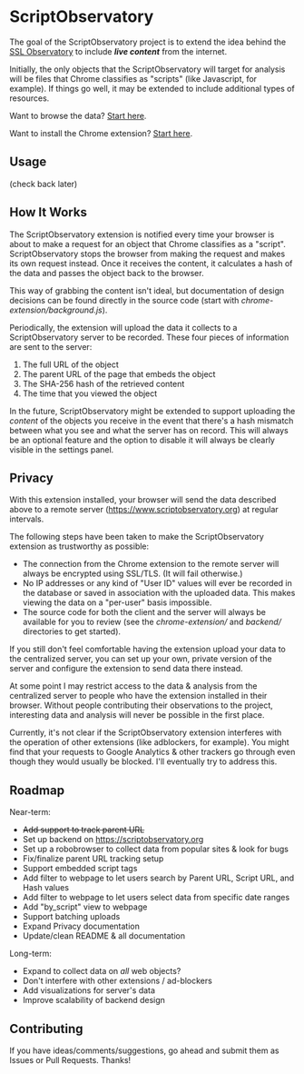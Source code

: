 ScriptObservatory
=================

The goal of the ScriptObservatory project is to extend the idea behind the 
[SSL Observatory](https://www.eff.org/observatory) to include **_live content_**
from the internet.

Initially, the only objects that the ScriptObservatory will target for analysis 
will be files that Chrome classifies as "scripts" (like Javascript, for example).
If things go well, it may be extended to include additional types of resources.

Want to browse the data? [Start here](https://www.scriptobservatory.org).

Want to install the Chrome extension? 
[Start here](https://github.com/andy11/ScriptObservatory#usage).


Usage
-----

(check back later)


How It Works
------------

The ScriptObservatory extension is notified every time your browser is about to
make a request for an object that Chrome classifies as a "script". ScriptObservatory
stops the browser from making the request and makes its own request instead.
Once it receives the content, it calculates a hash of the data and passes the object
back to the browser.

This way of grabbing the content isn't ideal, but documentation of design decisions 
can be found directly in the source code (start with *chrome-extension/background.js*).

Periodically, the extension will upload the data it collects to a ScriptObservatory
server to be recorded. These four pieces of information are sent to the server:
 1. The full URL of the object
 2. The parent URL of the page that embeds the object
 3. The SHA-256 hash of the retrieved content
 4. The time that you viewed the object

In the future, ScriptObservatory might be extended to support uploading the *content*
of the objects you receive in the event that there's a hash mismatch between what you 
see and what the server has on record. This will always be an optional feature and 
the option to disable it will always be clearly visible in the settings panel.


Privacy
-------

With this extension installed, your browser will send the data described above to a 
remote server (https://www.scriptobservatory.org) at regular intervals.

The following steps have been taken to make the ScriptObservatory extension as 
trustworthy as possible:
 - The connection from the Chrome extension to the remote server will always be encrypted 
   using SSL/TLS. (It will fail otherwise.)
 - No IP addresses or any kind of "User ID" values will ever be recorded in the database or 
   saved in association with the uploaded data. This makes viewing the data on a "per-user"
   basis impossible.
 - The source code for both the client and the server will always be available for you to 
   review (see the *chrome-extension/* and *backend/* directories to get started).

If you still don't feel comfortable having the extension upload your data to the centralized
server, you can set up your own, private version of the server and configure the extension 
to send data there instead.

At some point I may restrict access to the data & analysis from the centralized server 
to people who have the extension installed in their browser. Without people contributing 
their observations to the project, interesting data and analysis will never be possible 
in the first place.

Currently, it's not clear if the ScriptObservatory extension interferes with 
the operation of other extensions (like adblockers, for example). You might find that your 
requests to Google Analytics & other trackers go through even though they would 
usually be blocked. I'll eventually try to address this.


Roadmap
-------

Near-term:
 - ~~Add support to track parent URL~~
 - Set up backend on https://scriptobservatory.org 
 - Set up a robobrowser to collect data from popular sites & look for bugs
 - Fix/finalize parent URL tracking setup
 - Support embedded script tags
 - Add filter to webpage to let users search by Parent URL, Script URL, and Hash values
 - Add filter to webpage to let users select data from specific date ranges
 - Add "by_script" view to webpage
 - Support batching uploads
 - Expand Privacy documentation
 - Update/clean README & all documentation

Long-term:
 - Expand to collect data on _all_ web objects?
 - Don't interfere with other extensions / ad-blockers
 - Add visualizations for server's data
 - Improve scalability of backend design


Contributing
------------

If you have ideas/comments/suggestions, go ahead and submit them as Issues or Pull Requests. Thanks!


